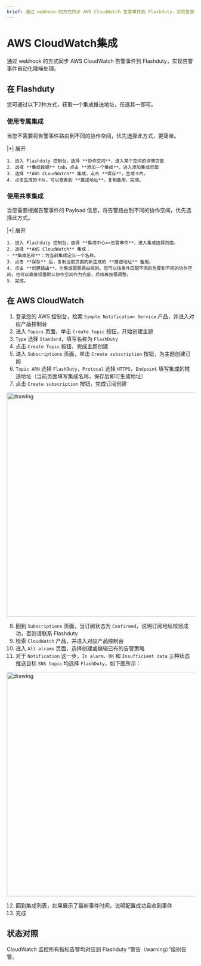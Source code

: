 ```yaml
---
brief: 通过 webhook 的方式同步 AWS CloudWatch 告警事件到 Flashduty，实现告警事件自动化降噪处理
---
```


# AWS CloudWatch集成

通过 webhook 的方式同步 AWS CloudWatch 告警事件到 Flashduty，实现告警事件自动化降噪处理。

## 在 Flashduty
您可通过以下2种方式，获取一个集成推送地址，任选其一即可。

### 使用专属集成

当您不需要将告警事件路由到不同的协作空间，优先选择此方式，更简单。

|+| 展开

    1. 进入 Flashduty 控制台，选择 **协作空间**，进入某个空间的详情页面
    2. 选择 **集成数据** tab，点击 **添加一个集成**，进入添加集成页面
    3. 选择 **AWS CLoudWatch** 集成，点击 **保存**，生成卡片。
    4. 点击生成的卡片，可以查看到 **推送地址**，复制备用，完成。

### 使用共享集成

当您需要根据告警事件的 Payload 信息，将告警路由到不同的协作空间，优先选择此方式。

|+| 展开

    1. 进入 Flashduty 控制台，选择 **集成中心=>告警事件**，进入集成选择页面。
    2. 选择 **AWS CloudWatch** 集成：
    - **集成名称**：为当前集成定义一个名称。
    3. 点击 **保存** 后，复制当前页面的新生成的 **推送地址** 备用。
    4. 点击 **创建路由**，为集成配置路由规则。您可以按条件匹配不同的告警到不同的协作空间，也可以直接设置默认协作空间作为兜底，后续再按需调整。
    5. 完成。

## 在 AWS CloudWatch

1. 登录您的 AWS 控制台，检索 `Simple Notification Service` 产品，并进入对应产品控制台
2. 进入 `Topics` 页面，单击 `Create topic` 按钮，开始创建主题
3. `Type` 选择 `Standard`，填写名称为 `FlashDuty`
4. 点击 `Create Topic` 按钮，完成主题创建
5. 进入 `Subscriptions` 页面，单击 `Create subscription` 按钮，为主题创建订阅
6. `Topic ARN` 选择 `FlashDuty`，`Protocal` 选择 `HTTPS`，`Endpoint` 填写集成的推送地址（当前页面填写集成名称，保存后即可生成地址）
7. 点击 `Create subscription` 按钮，完成订阅创建

<img alt="drawing" width="600" src="https://fcimg.i18n.site/zh/flashduty/mixin/alert_integration/aws_cloudwatch/1.avif" />

8. 回到 `Subscriptions` 页面，当订阅状态为 `Confirmed`，说明订阅地址校验成功，否则请联系 Flashduty
9. 检索 `CloudWatch` 产品，并进入对应产品控制台
10. 进入 `All alrams` 页面，选择创建或编辑已有的告警策略
11. 对于 `Notification` 这一步，`In alarm`、`OK` 和 `Insufficient data` 三种状态推送目标 `SNS topic` 均选择 `FlashDuty`，如下图所示：

<img alt="drawing" width="600" src="https://fcimg.i18n.site/zh/flashduty/mixin/alert_integration/aws_cloudwatch/2.avif" />

12. 回到集成列表，如果展示了最新事件时间，说明配置成功且收到事件
13. 完成

## 状态对照

CloudWatch 监控所有指标告警均对应到 Flashduty “警告（warning）”级别告警。